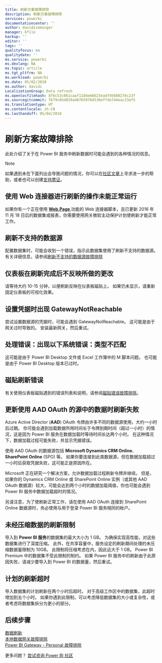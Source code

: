 ```yaml
---
title: 刷新方案故障排除
description: 刷新方案故障排除
services: powerbi
documentationcenter: ''
author: davidiseminger
manager: kfile
backup: ''
editor: ''
tags: ''
qualityfocus: no
qualitydate: ''
ms.service: powerbi
ms.devlang: NA
ms.topic: article
ms.tgt_pltfrm: NA
ms.workload: powerbi
ms.date: 05/02/2018
ms.author: davidi
LocalizationGroup: Data refresh
ms.openlocfilehash: 8f8c53c061caaf1104e68623ea4f45680276c23f
ms.sourcegitcommit: f679c05d029ad0765976d530effde744eac23af5
ms.translationtype: HT
ms.contentlocale: zh-CN
ms.lasthandoff: 05/04/2018
---
```

# <a name="troubleshooting-refresh-scenarios"></a>刷新方案故障排除
此处介绍了关于在 Power BI 服务中刷新数据时可能会遇到的各种情况的信息。

> [!NOTE]
> 如果遇到未在下面列出会导致问题的情况，你可以在[社区文章](http://community.powerbi.com/)上寻求进一步的帮助，或者也可以创建[支持票证](https://powerbi.microsoft.com/support/)。
> 
> 

## <a name="refresh-using-web-connector-doesnt-work-properly"></a>使用 Web 连接器进行刷新的操作未能正常运行
如果你有一个正在使用 [ **Web.Page** ](https://msdn.microsoft.com/library/mt260924.aspx) 功能的 Web 连接器脚本，且已更新 2016 年 11 月 18 日后的数据集或报表，你需要使用网关微软主动保护计划使刷新才能正常工作。

## <a name="unsupported-data-source-for-refresh"></a>刷新不支持的数据源
配置数据集时，可能会收到一个错误，指示此数据集使用了刷新不支持的数据源。 有关详细信息，请参阅[刷新不支持的数据源故障排除](service-admin-troubleshoot-unsupported-data-source-for-refresh.md)

## <a name="dashboard-doesnt-reflect-changes-after-refresh"></a>仪表板在刷新完成后不反映所做的更改
请等待大约 10-15 分钟，以便刷新反映在仪表板磁贴上。  如果仍未显示，请重新固定仪表板的可视化效果。

## <a name="gatewaynotreachable-when-setting-credentials"></a>设置凭据时出现 GatewayNotReachable
尝试设置数据源的凭据时，可能会遇到 GatewayNotReachable。 这可能是由于网关过时导致的。  安装最新网关，然后重试。

## <a name="processing-error-the-following-system-error-occurred-type-mismatch"></a>处理错误：出现以下系统错误：类型不匹配
这可能是由于 Power BI Desktop 文件或 Excel 工作簿中的 M 脚本问题。  也可能是由于 Power BI Desktop 版本已过时。

## <a name="tile-refresh-errors"></a>磁贴刷新错误
有关使用仪表板磁贴遇到的错误列表和说明，请参阅[磁贴错误故障排除](refresh-troubleshooting-tile-errors.md)。

## <a name="refresh-fails-when-updating-data-from-sources-that-use-aad-oauth"></a>更新使用 AAD OAuth 的源中的数据时刷新失败
Azure Active Director (**AAD**) OAuth 令牌由许多不同的数据源使用，大约一小时后过期。 你可能会遇到加载数据所用时间长于令牌到期时间（超过一小时）的情况，这是因为 Power BI 服务在数据加载时等待时间长达两个小时。 在这种情况下，数据加载过程可能失败，并显示凭据错误。

使用 AAD OAuth 的数据源包括 **Microsoft Dynamics CRM Online**、**SharePoint Online** (SPO) 等。 如果你要连接到此类数据源，但在数据加载超过一小时后获取凭据失败，这可能正是原因所在。

Microsoft 正在研究一个解决方案，允许数据加载过程刷新令牌并继续。 但是，如果你的 Dynamics CRM Online 或 SharePoint Online 实例（或其他 AAD OAuth 数据源）较大，可能会达到两个小时的数据加载阈值，你也可能会遇到 Power BI 服务中数据加载超时的情况。

另请注意，为了使刷新正常工作，请在使用 AAD OAuth 连接到 SharePoint Online 数据源时，务必使用与用于登录 Power BI 服务相同的帐户。

## <a name="uncompressed-data-limits-for-refresh"></a>未经压缩数据的刷新限制
导入到 **Power BI 服务**的数据集的最大大小为 1 GB。 为确保实现高性能，对这些数据集进行了深度压缩。 此外，在共享容量中，服务设定的刷新期间处理的未压缩数据量限制为 10GB。 此限制将压缩考虑在内，因此远大于 1 GB。 Power BI Premium 中的数据集不受此限制的制约。 如果 Power BI 服务中的刷新由于此原因失败，请减少要导入到 Power BI 的数据量，然后重试。

## <a name="scheduled-refresh-timeout"></a>计划的刷新超时
导入数据集的计划刷新在两个小时后超时。 对于高级工作区中的数据集，此超时增加到五个小时。 如果你遇到此限制，可以考虑降低数据集的大小或复杂性，或者考虑将数据集拆分为更小的部分。

## <a name="next-steps"></a>后续步骤
[数据刷新](refresh-data.md)  
[本地数据网关故障排除](service-gateway-onprem-tshoot.md)  
[Power BI Gateway - Personal 故障排除](service-admin-troubleshooting-power-bi-personal-gateway.md)  

更多问题？ [尝试咨询 Power BI 社区](http://community.powerbi.com/)

